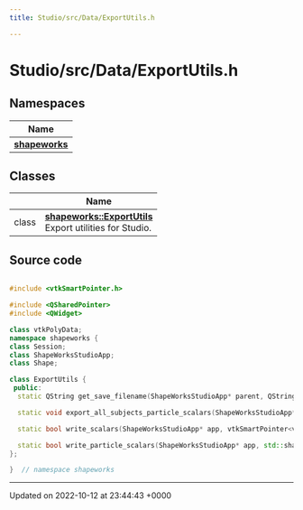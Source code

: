 ```yaml
---
title: Studio/src/Data/ExportUtils.h

---
```


# Studio/src/Data/ExportUtils.h



## Namespaces

| Name           |
| -------------- |
| **[shapeworks](../Namespaces/namespaceshapeworks.md)**  |

## Classes

|                | Name           |
| -------------- | -------------- |
| class | **[shapeworks::ExportUtils](../Classes/classshapeworks_1_1ExportUtils.md)** <br>Export utilities for Studio.  |




## Source code

```cpp

#include <vtkSmartPointer.h>

#include <QSharedPointer>
#include <QWidget>

class vtkPolyData;
namespace shapeworks {
class Session;
class ShapeWorksStudioApp;
class Shape;

class ExportUtils {
 public:
  static QString get_save_filename(ShapeWorksStudioApp* parent, QString title, QString filetypes, QString default_ext);

  static void export_all_subjects_particle_scalars(ShapeWorksStudioApp* parent, QSharedPointer<Session> session);

  static bool write_scalars(ShapeWorksStudioApp* app, vtkSmartPointer<vtkPolyData> poly_data, QString filename);

  static bool write_particle_scalars(ShapeWorksStudioApp* app, std::shared_ptr<Shape> shape, QString filename);
};

}  // namespace shapeworks
```


-------------------------------

Updated on 2022-10-12 at 23:44:43 +0000
